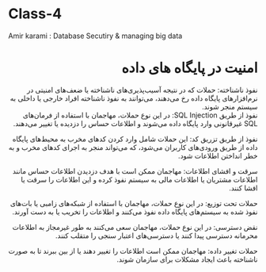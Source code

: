 # Class-4
Amir karami : Database Secutiry &amp; managing big data


<h1 dir = "rtl">
امنیت در پایگاه های داده
</h1>

<div dir = "rtl">


نفوذ ناشناخته: حملات که در نتیجه آسیب‌پذیری‌های ناشناخته یا ضعف‌های امنیتی در نرم‌افزارهای پایگاه داده رخ می‌دهند، می‌توانند به نفوذ ناشناخته افراد خارجی یا داخلی به سیستم منجر شوند.
<br/>
نفوذ از طریق SQL Injection: در این نوع حملات، مهاجمان با استفاده از فرمان‌های SQL غیرقانونی وارد پایگاه داده می‌شوند و اطلاعات حساس را دزدیده یا تغییر می‌دهند.
<br/>

نفوذ از طریق تزریق کد: این حملات شامل وارد کردن کدهای مخرب به محیط‌های پایگاه داده از طریق ورودی‌های کاربران می‌شود، که می‌تواند منجر به اجرای کدهای مخرب و به خطر انداختن اطلاعات شود.
<br/>

سرقت و افشای اطلاعات: مهاجمان ممکن است با هدف دزدیدن اطلاعات حساس مانند اطلاعات مشتریان یا اطلاعات مالی به سیستم نفوذ کرده و این اطلاعات را سرقت یا افشا کنند.
<br/>

حملات تحت توزیع: در این نوع حملات، مهاجمان با استفاده از شبکه‌های زامبی یا بات‌های نفوذ شده به سیستم‌های پایگاه داده نفوذ می‌کنند و اطلاعات را تخریب یا به دست آورند.
<br/>

نقض دسترسی: در این نوع حملات، مهاجمان سعی می‌کنند به طور غیرمجاز به اطلاعات محرمانه دسترسی پیدا کنند یا دسترسی‌های اعتبار سنجی را متقلب کنند.
<br/>

حملات تغییر داده: مهاجمان ممکن است اطلاعات را تغییر دهند یا از بین ببرند تا به صورت ناشناخته باعث ایجاد مشکلات برای سازمان شوند.
  
</div>
